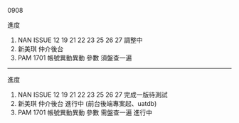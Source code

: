 0908

進度

1. NAN ISSUE 12 19 21 22 23 25 26 27 調整中
2. 新美琪 仲介後台 
3. PAM 1701 帳號異動異動 參數 須盤查一遍

---

進度


1. NAN ISSUE 12 19 21 22 23 25 26 27 完成一版待測試
2. 新美琪 仲介後台 進行中 (前台後端專案起、uatdb)
3. PAM 1701 帳號異動異動 參數 需盤查一遍 進行中

